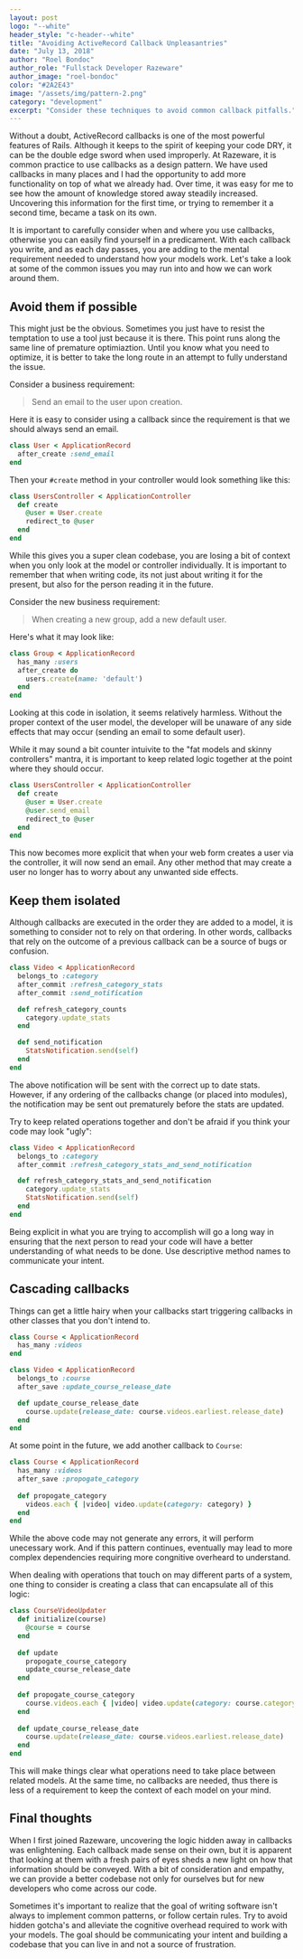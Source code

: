 ```yaml
---
layout: post
logo: "--white"
header_style: "c-header--white"
title: "Avoiding ActiveRecord Callback Unpleasantries"
date: "July 13, 2018"
author: "Roel Bondoc"
author_role: "Fullstack Developer Razeware"
author_image: "roel-bondoc"
color: "#2A2E43"
image: "/assets/img/pattern-2.png"
category: "development"
excerpt: "Consider these techniques to avoid common callback pitfalls."
---
```


Without a doubt, ActiveRecord callbacks is one of the most powerful features of Rails. Although it keeps to the spirit of keeping your code DRY, it can be the double edge sword when used improperly. At Razeware, it is common practice to use callbacks as a design pattern. We have used callbacks in many places and I had the opportunity to add more functionality on top of what we already had. Over time, it was easy for me to see how the amount of knowledge stored away steadily increased. Uncovering this information for the first time, or trying to remember it a second time, became a task on its own.

It is important to carefully consider when and where you use callbacks, otherwise you can easily find yourself in a predicament. With each callback you write, and as each day passes, you are adding to the mental requirement needed to understand how your models work. Let's take a look at some of the common issues you may run into and how we can work around them.

## Avoid them if possible

This might just be the obvious. Sometimes you just have to resist the temptation to use a tool just because it is there. This point runs along the same line of premature optimiaztion. Until you know what you need to optimize, it is better to take the long route in an attempt to fully understand the issue.

Consider a business requirement:

> Send an email to the user upon creation.

Here it is easy to consider using a callback since the requirement is that we should always send an email.

```ruby
class User < ApplicationRecord
  after_create :send_email
end
```

Then your `#create` method in your controller would look something like this:

```ruby
class UsersController < ApplicationController
  def create
    @user = User.create
    redirect_to @user
  end
end
```

While this gives you a super clean codebase, you are losing a bit of context when you only look at the model or controller individually. It is important to remember that when writing code, its not just about writing it for the present, but also for the person reading it in the future.

Consider the new business requirement:

> When creating a new group, add a new default user.

Here's what it may look like:

```ruby
class Group < ApplicationRecord
  has_many :users
  after_create do
    users.create(name: 'default')
  end
end
```

Looking at this code in isolation, it seems relatively harmless. Without the proper context of the user model, the developer will be unaware of any side effects that may occur (sending an email to some default user).

While it may sound a bit counter intuivite to the "fat models and skinny controllers" mantra, it is important to keep related logic together at the point where they should occur.

```ruby
class UsersController < ApplicationController
  def create
    @user = User.create
    @user.send_email
    redirect_to @user
  end
end
```

This now becomes more explicit that when your web form creates a user via the controller, it will now send an email. Any other method that may create a user no longer has to worry about any unwanted side effects.

## Keep them isolated

Although callbacks are executed in the order they are added to a model, it is something to consider not to rely on that ordering. In other words, callbacks that rely on the outcome of a previous callback can be a source of bugs or confusion.

```ruby
class Video < ApplicationRecord
  belongs_to :category
  after_commit :refresh_category_stats
  after_commit :send_notification

  def refresh_category_counts
    category.update_stats
  end

  def send_notification
    StatsNotification.send(self)
  end
end
```

The above notification will be sent with the correct up to date stats. However, if any ordering of the callbacks change (or placed into modules), the notification may be sent out prematurely before the stats are updated.

Try to keep related operations together and don't be afraid if you think your code may look "ugly":

```ruby
class Video < ApplicationRecord
  belongs_to :category
  after_commit :refresh_category_stats_and_send_notification

  def refresh_category_stats_and_send_notification
    category.update_stats
    StatsNotification.send(self)
  end
end
```

Being explicit in what you are trying to accomplish will go a long way in ensuring that the next person to read your code will have a better understanding of what needs to be done. Use descriptive method names to communicate your intent.

## Cascading callbacks

Things can get a little hairy when your callbacks start triggering callbacks in other classes that you don't intend to.

```ruby
class Course < ApplicationRecord
  has_many :videos
end

class Video < ApplicationRecord
  belongs_to :course
  after_save :update_course_release_date

  def update_course_release_date
    course.update(release_date: course.videos.earliest.release_date)
  end
end
```

At some point in the future, we add another callback to `Course`:

```ruby
class Course < ApplicationRecord
  has_many :videos
  after_save :propogate_category
  
  def propogate_category
    videos.each { |video| video.update(category: category) }
  end
end
```

While the above code may not generate any errors, it will perform unecessary work. And if this pattern continues, eventually may lead to more complex dependencies requiring more congnitive overheard to understand.

When dealing with operations that touch on may different parts of a system, one thing to consider is creating a class that can encapsulate all of this logic:

```ruby
class CourseVideoUpdater
  def initialize(course)
    @course = course
  end
  
  def update
    propogate_course_category
    update_course_release_date
  end
  
  def propogate_course_category
    course.videos.each { |video| video.update(category: course.category) }
  end
  
  def update_course_release_date
    course.update(release_date: course.videos.earliest.release_date)
  end
end
```

This will make things clear what operations need to take place between related models. At the same time, no callbacks are needed, thus there is less of a requirement to keep the context of each model on your mind.

## Final thoughts

When I first joined Razeware, uncovering the logic hidden away in callbacks was enlightening. Each callback made sense on their own, but it is apparent that looking at them with a fresh pairs of eyes sheds a new light on how that information should be conveyed. With a bit of consideration and empathy, we can provide a better codebase not only for ourselves but for new developers who come across our code.

Sometimes it's important to realize that the goal of writing software isn't always to implement common patterns, or follow certain rules. Try to avoid hidden gotcha's and alleviate the cognitive overhead required to work with your models. The goal should be communicating your intent and building a codebase that you can live in and not a source of frustration.